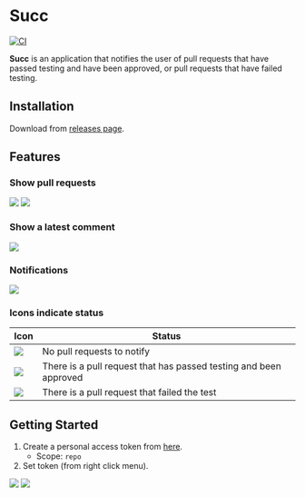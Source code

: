 # Succ

[![CI](https://github.com/winebarrel/Succ/actions/workflows/ci.yml/badge.svg)](https://github.com/winebarrel/Succ/actions/workflows/ci.yml)

**Succ** is an application that notifies the user of pull requests that have passed testing and have been approved, or pull requests that have failed testing.

## Installation

Download from [releases page](https://github.com/winebarrel/Succ/releases/latest).

## Features

### Show pull requests

![](https://github.com/winebarrel/Succ/assets/117768/0159a2ff-bc1a-403d-89c2-a5b029caf5e9)
![](https://github.com/winebarrel/Succ/assets/117768/f98911e1-9625-4a82-b35d-a1a26b62f96e)

### Show a latest comment

![](https://github.com/winebarrel/Succ/assets/117768/c55b1170-0c5b-45f1-b25d-a65699e245e6)

### Notifications

![](https://github.com/winebarrel/Succ/assets/117768/f014625b-2dc8-45cd-a97d-d659db4fa4b9)

### Icons indicate status

| Icon | Status |
| - | - |
| ![](https://github.com/winebarrel/Succ/assets/117768/cd43f586-3b04-4803-9093-1d45ba4bb173) | No pull requests to notify |
| ![](https://github.com/winebarrel/Succ/assets/117768/5a1d1f6e-0315-4500-8529-6ce2eaced785) | There is a pull request that has passed testing and been approved |
| ![](https://github.com/winebarrel/Succ/assets/117768/8877594c-8e5d-4c37-b9af-db7f9b301c30) | There is a pull request that failed the test |

## Getting Started

1. Create a personal access token from [here](https://github.com/settings/tokens/new).
    * Scope: `repo`
2. Set token (from right click menu).

![](https://github.com/winebarrel/Succ/assets/117768/2c133ee5-8929-471a-8975-3166f57165f3)
![](https://github.com/winebarrel/Succ/assets/117768/e409679c-cbb6-4cdb-90ff-2b404244c663)
